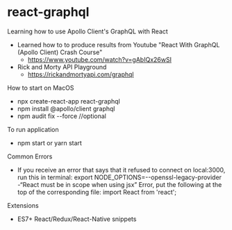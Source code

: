 # react-graphql
Learning how to use Apollo Client's GraphQL with React

- Learned how to to produce results from Youtube "React With GraphQL (Apollo Client) Crash Course" 
    - https://www.youtube.com/watch?v=gAbIQx26wSI
- Rick and Morty API Playground 
    - https://rickandmortyapi.com/graphql 

How to start on MacOS
- npx create-react-app react-graphql
- npm install @apollo/client graphql
- npm audit fix --force //optional

To run application 
- npm start or yarn start

Common Errors 
- If you receive an error that says that it refused to connect on local:3000, run this in terminal: 
export NODE_OPTIONS=--openssl-legacy-provider
-“React must be in scope when using jsx” Error, put the following at the top of the corresponding file:
import React  from 'react';

Extensions 
- ES7+ React/Redux/React-Native snippets